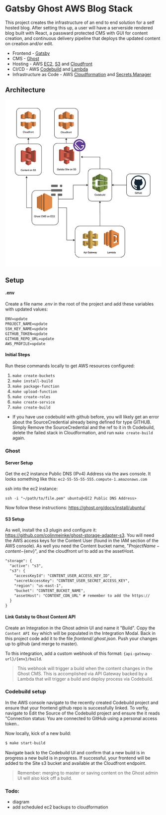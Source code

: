 # Gatsby Ghost AWS Blog Stack

This project creates the infrastructure of an end to end solution for a self hosted blog. After setting this up, a user will have a serverside rendered blog built with React, a passward protected CMS with GUI for content creation, and continuous delivery pipeline that deploys the updated content on creation and/or edit.

- Frontend - [Gatsby](https://www.gatsbyjs.org/starters/TryGhost/gatsby-starter-ghost/)
- CMS - [Ghost](https://ghost.org/docs/setup/)
- Hosting - AWS [EC2](https://aws.amazon.com/ec2/), [S3](https://aws.amazon.com/s3/) and [Cloudfront](https://aws.amazon.com/cloudfront/)
- CI/CD - AWS [Codebuild](https://aws.amazon.com/codebuild/) and [Lambda](https://aws.amazon.com/lambda/)
- Infrastructure as Code - AWS [Cloudformation](https://aws.amazon.com/cloudformation/) and [Secrets Manager](https://aws.amazon.com/secrets-manager/)


## Architecture
![diagram](./gatsby_ghost_aws_diagram.png)

## Setup

#### .env

Create a file name  _.env_ in the root of the project and add these variables with updated values:

```
ENV=update
PROJECT_NAME=update
SSH_KEY_NAME=update
GITHUB_TOKEN=update
GITHUB_REPO_URL=update
AWS_PROFILE=update
```

#### Initial Steps

Run these commands locally to get AWS resources configured:

1. `make create-buckets`
1. `make install-build`
1. `make package-function`
1. `make upload-function`
1. `make create-roles`
1. `make create-service`
1. `make create-build`

* If you have use codebuild with github before, you  will likely get an error about the SourceCredential already being defined for type GITHUB. Simply Remove the SourceCredential and the ref to it in th Codebuild, delete the failed stack in Cloudformation, and run `make create-build` again.

### Ghost

#### Server Setup

Get the ec2 instance Public DNS (IPv4) Address via the aws console. It looks something like this: `ec2-55-55-55-555.compute-1.amazonaws.com`

ssh into the ec2 instance:
```
ssh -i "~/path/to/file.pem" ubuntu@<EC2 Public DNS Address>
```
Now follow these instructions: https://ghost.org/docs/install/ubuntu/

#### S3 Setup

As well, install the s3 plugin and configure it: https://github.com/colinmeinke/ghost-storage-adapter-s3. You will need the AWS access keys for the Content User (found in the IAM section of  the AWS console). As well you need the Content bucket name, "${ProjectName}-content-${env}", and the cloudfront url to add as the assetHost.

```
"storage": {
  "active": "s3",
  "s3": {
    "accessKeyId": "CONTENT_USER_ACCESS_KEY_ID",
    "secretAccessKey": "CONTENT_USER_SECRET_ACCESS_KEY",
    "region": "us-east-1",
    "bucket": "CONTENT_BUCKET_NAME",
    "assetHost": "CONTENT_CDN_URL" # remember to add the https://
  }
}
```

#### Link Gatsby to Ghost Content API

Create an Integration in the Ghost admin UI and name it "Build". Copy the `Content API Key` which will be populated in the Integration Modal. Back in this project code add it to the file  _frontend/.ghost.json_. Push your changes up to github (and merge to master).

To this integration, add a custom webhook of this format: `{api-gateway-url}/{env}/build`.

> This webhook will trigger a build when the content changes in the Ghost CMS. This is accomplished via API Gateway backed by a Lambda that will trigger a build and deploy process via Codebuild.

### Codebuild setup

In the AWS console navigate to the recently created Codebuild project and ensure that your frontend github repo is successfully linked. To verfiy, navigate to Edit the Source of the Codebuild project and ensure the it reads "Connection status: You are connected to GitHub using a personal access token..

Now locally, kick of a new build:
```sh
$ make start-build
```

Navigate back to the Codebuild UI and confirm that a new build is in progress a new build is in progress. If successful, your frontend will be added to the Site s3 bucket and available at the Cloudfront endpoint.

> Remember: merging to master or saving content on the Ghost admin UI will also kick off a build.

### Todo:
- diagram
- add scheduled ec2 backups to cloudformation

